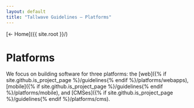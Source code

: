```yaml
---
layout: default
title: "Tallwave Guidelines — Platforms"
---
```


[&larr; Home]({{ site.root }}/)

# Platforms

We focus on building software for three platforms: the [web]({% if site.github.is_project_page %}/guidelines{% endif %}/platforms/webapps), [mobile]({% if site.github.is_project_page %}/guidelines{% endif %}/platforms/mobile), and [CMSes]({% if site.github.is_project_page %}/guidelines{% endif %}/platforms/cms).
